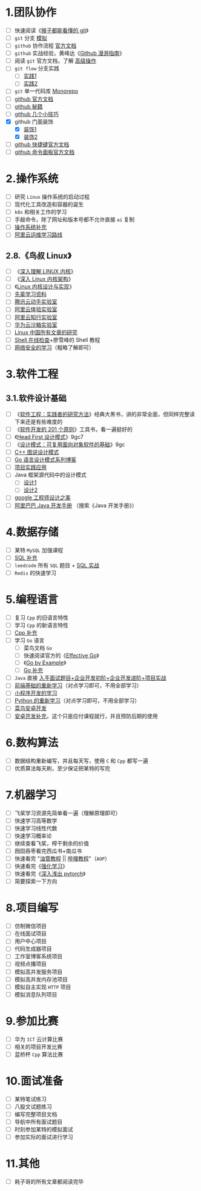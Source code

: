 # 1.团队协作

-   [ ] 快速阅读《[猴子都能看懂的 git](https://backlog.com/git-tutorial/cn/)》
-   [ ] `git` 分支 [模拟](https://learngitbranching.js.org/?locale=zh_CN)
-   [ ] `github` 协作流程 [官方文档](https://docs.github.com/zh/get-started/start-your-journey/hello-world)
-   [ ] `github` 实战经验，黄峰达《[Github 漫游指南](https://github.phodal.com/#/)》
-   [ ] 阅读 `git` 官方文档，了解 [高级操作](https://git-scm.com/book/zh/v2)
-   [ ] `git flow` 分支实践
    -   [ ] [实践1](http://danielkummer.github.io/git-flow-cheatsheet/index.zh_CN.html)
    -   [ ] [实践2](https://www.git-tower.com/learn/git/ebook/cn/command-line/advanced-topics/git-flow)

-   [ ] `git` 单一代码库 [Monorepo](https://www.jianshu.com/p/c10d0b8c5581)
-   [ ] [github 官方文档](https://docs.github.com/cn)
-   [ ] [github 秘籍](https://snowdream86.gitbooks.io/github-cheat-sheet/content/zh/)
-   [ ] [github 几个小技巧](https://www.bilibili.com/video/BV1q54y1f7h6/?vd_source=c92c89dbfcf9cc30c48086469621f35b)
-   [x] github 门面装饰
    -   [x] [装饰1](https://mp.weixin.qq.com/s?biz=MzI1NDczNTAwMA==&mid=2247491908&idx=1&sn=568e8c0dcb54a610d886eb992d424273&scene=21#wechat_redirect)
    -   [x] [装饰2](https://mp.weixin.qq.com/s?biz=MzI1NDczNTAwMA==&mid=2247495440&idx=1&sn=99147cdcb7c881c9d983e7b2373abcdb&scene=21#wechat_redirect)
-   [ ] [github 快捷键官方文档](https://docs.github.com/cn/get-started/using-github/keyboard-shortcuts)
-   [ ] [github 命令面板官方文档](https://docs.github.com/zh/get-started/accessibility/github-command-palette)

# 2.操作系统

-   [ ] 研究 `Linux` 操作系统的启动过程
-   [ ] 现代化工具改造和容器的诞生
-   [ ] `k8s` 和相关工作的学习
-   [ ] 手敲命令，除了网址和版本号都不允许直接 `ai` 复制
-   [ ] [操作系统补充](https://www.code-nav.cn/course/1789189862986850306/section/1789190769740849154?contentType=text&tabKey=list&type=#heading-10)
-   [ ] [阿里云运维学习路线](https://developer.aliyun.com/learning/roadmap/linux)

## 2.8.《鸟叔 Linux》

-   [ ] 《[深入理解 LINUX 内核](https://book.douban.com/subject/1767120/)》
-   [ ] 《[深入 Linux 内核架构](https://book.douban.com/subject/4843567/)》
-   [ ] 《[Linux 内核设计与实现](https://book.douban.com/subject/6097773/)》
-   [ ] [先辈学习资料](https://github.com/0voice/linux_kernel_wiki)
-   [ ] [腾讯云动手实验室](https://cloud.tencent.com/developer/labs)
-   [ ] [阿里云体验实验室](https://developer.aliyun.com/adc/labs/1745371519682355202_0.7781469332504327)
-   [ ] [阿里云知行实验室](https://start.aliyun.com/)
-   [ ] [华为云沙箱实验室](https://lab.huaweicloud.com/)
-   [ ] [Linux 中国所有文章的研究](https://linux.cn/)
-   [ ] [Shell 在线检查](https://www.shellcheck.net/)+廖雪峰的 Shell 教程
-   [ ] [网络安全的学习](https://www.code-nav.cn/course/1789189862986850306/section/1789190126624022530?contentType=text&tabKey=list&type=#)（粗略了解即可）

# 3.软件工程

## 3.1.软件设计基础

-   [ ] 《[软件工程：实践者的研究方法](https://book.douban.com/subject/6047742/)》经典大黑书，讲的非常全面，但同样完整读下来还是有些难度的
-   [ ] 《[软件开发的 201 个原则](https://book.douban.com/subject/35628886/)》工具书，看一遍挺好的
-   [ ] 《[Head First 设计模式](https://www.aliyundrive.com/s/GnuQcruh7Us)》9gc7
-   [ ] 《[设计模式：可复用面向对象软件的基础](https://www.aliyundrive.com/s/T9ECaPtxzg4)》9gc
-   [ ] [C++ 图说设计模式](https://design-patterns.readthedocs.io/zh_CN/latest/)
-   [ ] [Go 语言设计模式系列博客](https://lailin.xyz/post/singleton.html)
-   [ ] [项目实践应用](https://www.bilibili.com/video/BV1tK4y1s7Uo/?vd_source=c92c89dbfcf9cc30c48086469621f35b)
-   [ ] Java 框架源代码中的设计模式
    -   [ ] [设计1](https://www.code-nav.cn/course/1789189862986850306/section/1789190698894860290?contentType=text&tabKey=list&type=#heading-14)
    -   [ ] [设计2](https://www.bilibili.com/video/BV1kF411e7WR/)
-   [ ] [google 工程师设计之美](https://time.geekbang.org/column/intro/250)
-   [ ] [阿里巴巴 Java 开发手册](https://developer.aliyun.com/graph/java) （搜索《Java 开发手册》）

# 4.数据存储

-   [ ] 某特 `MySQL` 加强课程
-   [ ] [SQL 补充](https://www.code-nav.cn/course/1789189862986850306/section/1789190581420793858?contentType=text&tabKey=list&type=#heading-1)
-   [ ] `leedcode` 所有 `SQL` 题目 + [SQL 实战](https://www.code-nav.cn/course/1789189862986850306/section/1789190614522241026?contentType=text&tabKey=list&type=#heading-1)
-   [ ] `Redis` 的快速学习

# 5.编程语言

-   [ ] 复习 `Cpp` 的旧语言特性
-   [ ] 学习 `Cpp` 的新语言特性
-   [ ] [Cpp 补充](https://www.code-nav.cn/course/1789189862986850306/section/1789190321168424961?contentType=text&tabKey=list&type=#heading-11)
-   [ ] 学习 `Go` 语言
    -   [ ] 菜鸟文档 `Go`
    -   [ ] 快速阅读官方的《[Effective Go](https://golang.org/doc/effective_go.html)》
    -   [ ] 《[Go by Example](https://gobyexample.com/)》
    -   [ ] [Go 补充](https://www.code-nav.cn/course/1789189862986850306/section/1789190243125010434?contentType=text&tabKey=list&type=)
-   [ ] `Java` 直接 [入手面试题目+企业开发初阶+企业开发进阶+项目实战](https://www.code-nav.cn/course/1789189862986850306/section/1789190431398928386?contentType=text&tabKey=list&type=#heading-0)
-   [ ] [前端基础的重新学习](https://www.code-nav.cn/course/1789189862986850306/section/1789190394078011393?contentType=text&tabKey=list&type=#heading-5)（对点学习即可，不用全部学习）
-   [ ] [小程序开发的学习](https://www.code-nav.cn/course/1789189862986850306/section/1789190355448471554?contentType=text&tabKey=list&type=#)
-   [ ] [Python 的重新学习](https://www.code-nav.cn/course/1789189862986850306/section/1789190283176419330?contentType=text&tabKey=list&type=#heading-0)（对点学习即可，不用全部学习）
-   [ ] [菜鸟安卓开发](https://www.runoob.com/android/android-tutorial.html)
-   [ ] [安卓开发补充](https://www.code-nav.cn/course/1789189862986850306/section/1789190210308775938?contentType=text&tabKey=list&type=)，这个只是应付课程就行，并且预防后期的使用

# 6.数构算法

-   [ ] 数据结构重新编写，并且每天写，使用 `C` 和 `Cpp` 都写一遍
-   [ ] 优质算法每天刷，至少保证把某特的写完

# 7.机器学习

-   [ ] 飞桨学习资源先简单看一遍（理解原理即可）
-   [ ] 快速学习高等数学
-   [ ] 快速学习线性代数
-   [ ] 快速学习概率论
-   [ ] 继续查看飞桨，榨干剩余的价值
-   [ ] 囫囵吞枣看完西瓜书+南瓜书
-   [ ] 快速看完 "[油管教程](https://www.youtube.com/watch?v=3oAY1j5-KIg&list=PLULgBZmS3YWRXpqgJTOq9m_nU4oyEVyj4) || [哔哩教程](https://www.bilibili.com/video/BV15t4y1G7kq/?buvid=XU94E54923D47000443FC18A863ED86F3B000&from_spmid=search.search-result.0.0&is_story_h5=false&mid=upsduOBcAIOtxU0zAu5vtQ%3D%3D&p=1&plat_id=116&share_from=ugc&share_medium=android&share_plat=android&share_session_id=bf0bb97a-c9f2-4b2a-9edc-307384bee277&share_source=WEIXIN&share_tag=s_i&spmid=united.player-video-detail.0.0&timestamp=1728919304&unique_k=KNfOJzn&up_id=1665832462)"（`AOP`）
-   [ ] 快速看完《[强化学习](https://www.zhihu.com/pub/book/120291845?utm_oi=1722567932566241280)》
-   [ ] 快速看完《[深入浅出 pytorch](https://datawhalechina.github.io/thorough-pytorch/index.html)》
-   [ ] 简要探索一下方向

# 8.项目编写

-   [ ] 仿制微信项目
-   [ ] 在线面试项目
-   [ ] 用户中心项目
-   [ ] 代码生成器项目
-   [ ] 工作室博客系统项目
-   [ ] 视频点播项目
-   [ ] 模拟高并发服务项目
-   [ ] 模拟高并发内存池项目
-   [ ] 模拟自主实现 `HTTP` 项目
-   [ ] 模拟消息队列项目

# 9.参加比赛

-   [ ] 华为 `ICT` 云计算比赛
-   [ ] 相关的项目开发比赛
-   [ ] 蓝桥杯 `Cpp` 算法比赛

# 10.面试准备

-   [ ] 某特笔试练习
-   [ ] 八股文试题练习
-   [ ] 编写完整项目文档
-   [ ] 导航中所有面试题目
-   [ ] 时刻参加某特的模拟面试
-   [ ] 参加实际的面试进行学习

# 11.其他

-   [ ] 耗子哥的所有文章都阅读完毕
